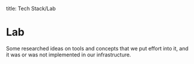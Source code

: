 title: Tech Stack/Lab

# Lab

Some researched ideas on tools and concepts that we put effort into it, and it was or was not implemented in our infrastructure.
